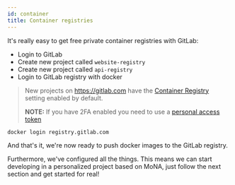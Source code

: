 ```yaml
---
id: container
title: Container registries
---
```


It's really easy to get free private container registries with GitLab:

- Login to GitLab
- Create new project called `website-registry`
- Create new project called `api-registry`
- Login to GitLab registry with docker

> New projects on <https://gitlab.com> have the [Container Registry](https://gitlab.com/help/user/project/container_registry) setting enabled by default.
>
> **NOTE:** If you have 2FA enabled you need to use a [personal access token](https://gitlab.com/help/user/profile/account/two_factor_authentication#personal-access-tokens)

```bash
docker login registry.gitlab.com
```

And that's it, we're now ready to push docker images to the GitLab registry.

Furthermore, we've configured all the things. This means we can start developing in a personalized project based on MoNA, just follow the next section and get started for real!
